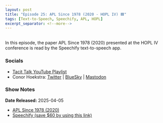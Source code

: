 ```yaml
---
layout: post
title: "Episode 25: APL Since 1978 (2020 - HOPL IV) 🟦"
tags: [Text-to-Speech, Speechify, APL, HOPL]
excerpt_separator: <!--more-->
---
```



<br>In this episode, the paper APL Since 1978 (2020) presented at the HOPL IV conference is read by the Speechify text-to-speech app.

<!--more-->

### Socials

* [Tacit Talk YouTube Playlist](https://www.youtube.com/playlist?list=PLVFrD1dmDdvenJhYti3HomLRkC4_Y9AXA)
* Conor Hoekstra: [Twitter](https://twitter.com/code_report) \| [BlueSky](https://bsky.app/profile/codereport.bsky.social) \| [Mastodon](https://mastodon.social/@code_report)

### Show Notes

**Date Released:** 2025-04-05 <br>

* [APL Since 1978 (2020)](https://dl.acm.org/doi/10.1145/3386319)
* [Speechify (save $60 by using this link)](https://share.speechify.com/mzBQRif)
